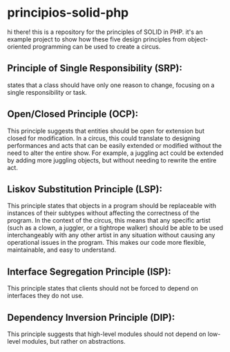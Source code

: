 # principios-solid-php


hi there! this is a repository for the principles of SOLID in PHP.  it's an example project to show how these five design principles from object-oriented programming can be used to create a circus.


## Principle of Single Responsibility (SRP):
 states that a class should have only one reason to change, focusing on a single responsibility or task. 

## Open/Closed Principle (OCP):
This principle suggests that entities should be open for extension but closed for modification. In a circus, this could translate to designing performances and acts that can be easily extended or modified without the need to alter the entire show. For example, a juggling act could be extended by adding more juggling objects, but without needing to rewrite the entire act.

## Liskov Substitution Principle (LSP):
This principle states that objects in a program should be replaceable with instances of their subtypes without affecting the correctness of the program. In the context of the circus, this means that any specific artist (such as a clown, a juggler, or a tightrope walker) should be able to be used interchangeably with any other artist in any situation without causing any operational issues in the program. This makes our code more flexible, maintainable, and easy to understand.

## Interface Segregation Principle (ISP):
This principle states that clients should not be forced to depend on interfaces they do not use. 
## Dependency Inversion Principle (DIP):
This principle suggests that high-level modules should not depend on low-level modules, but rather on abstractions. 
